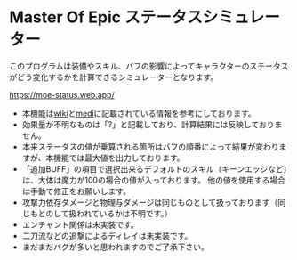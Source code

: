 # Master Of Epic ステータスシミュレーター


このプログラムは装備やスキル、バフの影響によってキャラクターのステータスがどう変化するかを計算できるシミュレーターとなります。

https://moe-status.web.app/<br>

<ul>
    <li>本機能は<a href="http://moeread.usamimi.info/" target="_blank" rel="noreferrer">wiki</a>と<a href="https://scrapbox.io/medianmoe/" target="_blank" rel="noreferrer">medi</a>に記載されている情報を参考にしております。</li>
    <li>効果量が不明なものは「?」と記載しており、計算結果には反映しておりません。</li>
    <li>本来ステータスの値が乗算される箇所はバフの順番によって結果が変わりますが、本機能では最大値を出力しております。</li>
    <li>「追加BUFF」の項目で選択出来るデフォルトのスキル（キーンエッジなど）は、大体は魔力が100の場合の値が入っております。
    他の値を使用する場合は手動で修正をお願いします。</li>
    <li>攻撃力依存ダメージと物理与ダメージは同じものとして扱っております（同じもとのして扱われているかは不明です。）</li>
    <li>エンチャント関係は未実装です。</li>
    <li>二刀流などの追撃によるディレイは未実装です。</li>
    <li>まだまだバグが多いと思われますのでご了承下さい。</li>
</ul>

